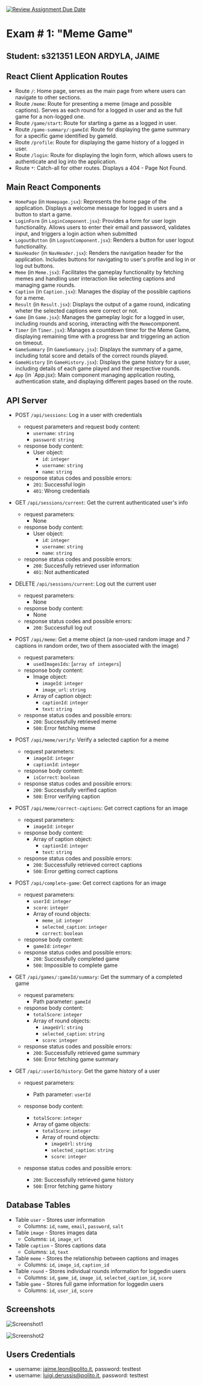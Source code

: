 [![Review Assignment Due Date](https://classroom.github.com/assets/deadline-readme-button-24ddc0f5d75046c5622901739e7c5dd533143b0c8e959d652212380cedb1ea36.svg)](https://classroom.github.com/a/AVMm0VzU)
# Exam # 1: "Meme Game"
## Student: s321351 LEON ARDYLA, JAIME 

## React Client Application Routes

- Route `/`: Home page, serves as the main page from where users can navigate to other sections.
- Route `/meme`: Route for presenting a meme (image and possible captions). Serves as each round for a logged in user and as the full game for a non-logged one.
- Route `/game/start`: Route for starting a game as a logged in user. 
- Route `/game-summary/:gameId`: Route for displaying the game summary for a specific game identified by gameId.
- Route `/profile`: Route for displaying the game history of a logged in user.
- Route `/login`: Route for displaying the login form, which allows users to authenticate and log into the application.
- Route `*`: Catch-all for other routes. Displays a 404 - Page Not Found.


## Main React Components

- `HomePage` (in `Homepage.jsx`): Represents the home page of the application. Displays a welcome message for logged in users and a button to start a game.
- `LoginForm` (in `LoginComponent.jsx`): Provides a form for user login functionality. Allows users to enter their email and password, validates input, and triggers a login action when submitted
- `LogoutButton` (in `LogoutComponent.jsx`): Renders a button for user logout functionality.
- `NavHeader` (in `NavHeader.jsx`): Renders the navigation header for the application. Includes buttons for navigating to user's profile and log in or log out buttons.
- `Meme` (in `Meme.jsx`): Facilitates the gameplay functionality by fetching memes and handling user interaction like selecting captions and managing game rounds.
- `Caption` (in `Caption.jsx`): Manages the display of the possible captions for a meme.
- `Result` (in `Result.jsx`): Displays the output of a game round, indicating wheter the selected captions were correct or not.
- `Game` (in `Game.jsx`): Manages the gameplay logic for a logged in user, including rounds and scoring, interacting with the `Meme`component.
- `Timer` (in `Timer.jsx`): Manages a countdown timer for the Meme Game, displaying remaining time with a progress bar and triggering an action on timeout.
- `GameSummary` (in `GameSummary.jsx`): Displays the summary of a game, including total score and details of the correct rounds played.
- `GameHistory` (in `GameHistory.jsx`): Displays the game history for a user, including details of each game played and their respective rounds.
- `App` (in `App.jsx): Main component managing application routing, authentication state, and displaying different pages based on the route.


## API Server

- POST `/api/sessions`: Log in a user with credentials
  - request parameters and request body content: 
    - `username`: `string` 
    - `password`: `string`
  - response body content: 
    - User object:
      - `id`: `integer`
      - `username`: `string`
      - `name`: `string`
  - response status codes and possible errors:
    - `201`: Successful login
    - `401`: Wrong credentials

- GET `/api/sessions/current`: Get the current authenticated user's info
  - request parameters:
    - None
  - response body content:
    - User object:
      - `id`: `integer`
      - `username`: `string`
      - `name`: `string`
  - response status codes and possible errors:
    - `200`: Succesfully retrieved user information
    - `401`: Not authenticated

- DELETE `/api/sessions/current`: Log out the current user
  - request parameters:
    - None
  - response body content:
    - None
  - response status codes and possible errors:
    - `200`: Successfull log out

- POST `/api/meme`: Get a meme object (a non-used random image and 7 captions in random order, two of them associated with the image)
  - request parameters:
    - `usedImagesIds`: [`array of integers`]
  - response body content:
    - Image object:
      - `imageId`: `integer`
      - `image_url`: `string`
    - Array of caption object:
      - `captionId`: `integer`
      - `text`: `string`
  - response status codes and possible errors:
    - `200`: Successfully retrieved meme
    - `500`: Error fetching meme

- POST `/api/meme/verify`: Verify a selected caption for a meme
  - request parameters:
    - `imageId`: `integer`
    - `captionId`: `integer`
  - response body content:
    - `isCorrect`: `boolean`
  - response status codes and possible errors:
    - `200`: Successfully verified caption
    - `500`: Error verifying caption

- POST `/api/meme/correct-captions`: Get correct captions for an image
  - request parameters:
    - `imageId`: `integer`
  - response body content:
    - Array of caption object:
      - `captionId`: `integer`
      - `text`: `string`
  - response status codes and possible errors:
    - `200`: Successfully retrieved correct captions
    - `500`: Error getting correct captions

- POST `/api/complete-game`: Get correct captions for an image
  - request parameters:
    - `userId`: `integer`
    - `score`: `integer`
    - Array of round objects: 
      - `meme_id`: `integer`
      - `selected_caption`: `integer`
      - `correct`: `boolean`
  - response body content:
    - `gameId`: `integer`
  - response status codes and possible errors:
    - `200`: Successfully completed game
    - `500`: Impossible to complete game

- GET `/api/games/:gameId/summary`: Get the summary of a completed game
  - request parameters:
    - Path parameter: `gameId`
  - response body content:
    - `totalScore`: `integer`
    - Array of round objects: 
      - `imageUrl`: `string`
      - `selected_caption`: `string`
      - `score`: `integer`
  - response status codes and possible errors:
    - `200`: Successfully retrieved game summary
    - `500`: Error fetching game summary

- GET `/api/:userId/history`: Get the game history of a user
  - request parameters:
    - Path parameter: `userId`
  - response body content:
    - `totalScore`: `integer`
    - Array of game objects: 
      - `totalScore`: `integer`
      - Array of round objects:
        - `imageUrl`: `string`
        - `selected_caption`: `string`
        - `score`: `integer` 

  - response status codes and possible errors:
    - `200`: Successfully retrieved game history
    - `500`: Error fetching game history


## Database Tables

- Table `user` - Stores user information
  - Columns: `id`, `name`, `email`, `password`, `salt`
- Table `image` - Stores images data
  - Columns: `id`, `image_url`
- Table `caption` - Stores captions data
  - Columns: `id`, `text`
- Table `meme` - Stores the relationship between captions and images
  - Columns: `id`, `image_id`, `caption_id`
- Table `round` - Stores individual rounds information for loggedin users
  - Columns: `id`, `game_id`, `image_id`, `selected_caption_id`, `score`	
- Table `game` - Stores full game information for loggedin users
  - Columns: `id`, `user_id`, `score`	



## Screenshots

![Screenshot1](./img/screenshot1.PNG)

![Screenshot2](./img/screenshot.PNG)


## Users Credentials

- username: jaime.leon@polito.it, password: testtest
- username: luigi.derussis@polito.it, password: testtest
